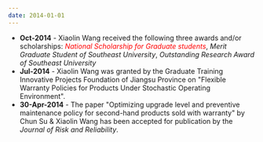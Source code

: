```yaml
---
date: 2014-01-01
---
```

<ul>
  <li><b>Oct-2014</b> - Xiaolin Wang received the following three awards and/or scholarships: <i><font color="#FF0000">National Scholarship for Graduate students</font></i>, <i>Merit Graduate Student of Southeast University</i>, <i>Outstanding Research Award of Southeast University</i></li>
  <li><b>Jul-2014</b> - Xiaolin Wang was granted by the Graduate Training Innovative Projects Foundation of Jiangsu Province on "Flexible Warranty Policies for Products Under Stochastic Operating Environment". </li>
  <li><b>30-Apr-2014</b> - The paper "Optimizing upgrade level and preventive maintenance policy for second-hand products sold with warranty" by Chun Su & Xiaolin Wang has been accepted for publication by the <i>Journal of Risk and Reliability</i>.</li>
<ul>
